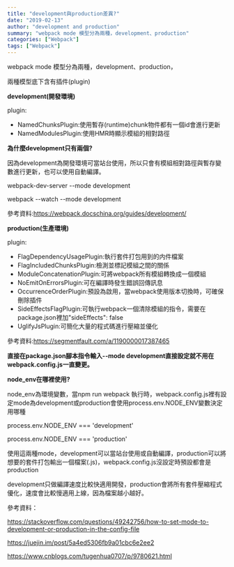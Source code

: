 ```yaml
---
title: "development與production差異?"
date: "2019-02-13"
author: "development and production"
summary: "webpack mode 模型分為兩種，development、production"
categories: ["Webpack"]
tags: ["Webpack"]
---
```


webpack mode 模型分為兩種，development、production，

兩種模型底下含有插件(plugin)

**development(開發環境)**

plugin:

- NamedChunksPlugin:使用暫存(runtime)chunk物件都有一個id會進行更新
- NamedModulesPlugin:使用HMR時顯示模組的相對路徑

**為什麼development只有兩個?**

因為development為開發環境可當站台使用，所以只會有模組相對路徑與暫存變數進行更新，也可以使用自動編譯。

webpack-dev-server --mode development

webpack --watch --mode development

參考資料:<https://webpack.docschina.org/guides/development/>

**production(生產環境)**

plugin:

- FlagDependencyUsagePlugin:執行套件打包用到的内件檔案
- FlagIncludedChunksPlugin:檢測並標記模組之間的關係
- ModuleConcatenationPlugin:可將webpack所有模組轉換成一個模組
- NoEmitOnErrorsPlugin:可在編譯時發生錯誤回傳訊息
- OccurrenceOrderPlugin:預設為啟用，當webpack使用版本切換時，可確保刪除插件
- SideEffectsFlagPlugin:可執行webpack一個清除模組的指令，需要在package.json裡加"sideEffects": false
- UglifyJsPlugin:可簡化大量的程式碼進行壓縮並優化

參考資料:<https://segmentfault.com/a/1190000017387465>

**直接在package.json腳本指令輸入--mode development直接設定就不用在webpack.config.js一直變更。**

**node_env在哪裡使用?**

node_env為環境變數，當npm run webpack 執行時，webpack.config.js裡有設定mode為development或production會使用process.env.NODE_ENV變數決定用哪種

process.env.NODE_ENV === 'development'

process.env.NODE_ENV === 'production'

使用這兩種mode，development可以當站台使用或自動編譯，production可以將想要的套件打包輸出一個檔案(.js)，webpack.config.js沒設定時預設都會是production

development只做編譯速度比較快適用開發，production會將所有套件壓縮程式優化，速度會比較慢適用上線，因為檔案越小越好。

參考資料：

<https://stackoverflow.com/questions/49242756/how-to-set-mode-to-development-or-production-in-the-config-file>

<https://juejin.im/post/5a4ed5306fb9a01cbc6e2ee2>

<https://www.cnblogs.com/tugenhua0707/p/9780621.html>